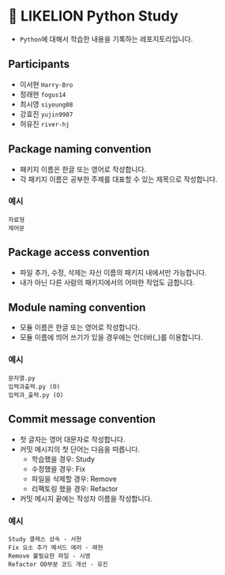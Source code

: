 # 🦁 LIKELION Python Study

- `Python`에 대해서 학습한 내용을 기록하는 레포지토리입니다.

## Participants

- 이서현 `Harry-Bro`
- 정래현 `fogus14`
- 최시영 `siyoung08`
- 강효진 `yujin9907`
- 허유진 `river-hj`

## Package naming convention

- 패키지 이름은 한글 또는 영어로 작성합니다.
- 각 패키지 이름은 공부한 주제를 대표할 수 있는 제목으로 작성합니다.

### 예시

```
자료형
제어문
```

## Package access convention

- 파일 추가, 수정, 삭제는 자신 이름의 패키지 내에서만 가능합니다.
- 내가 아닌 다른 사람의 패키지에서의 어떠한 작업도 금합니다.

## Module naming convention

- 모듈 이름은 한글 또는 영어로 작성합니다.
- 모듈 이름에 띄어 쓰기가 있을 경우에는 언더바(_)를 이용합니다.

### 예시

```
문자열.py
입력과출력.py (O)
입력과_출력.py (O)
```

## Commit message convention

- 첫 글자는 영어 대문자로 작성합니다.
- 커밋 메시지의 첫 단어는 다음을 따릅니다.
    - 학습했을 경우: Study
    - 수정했을 경우: Fix
    - 파일을 삭제할 경우: Remove
    - 리팩토링 했을 경우: Refactor
- 커밋 메시지 끝에는 작성자 이름을 작성합니다.

### 예시

```
Study 클래스 상속 - 서현
Fix 요소 추가 메서드 에러 - 래현
Remove 불필요한 파일 - 시영
Refactor OO부분 코드 개선 - 유진
```